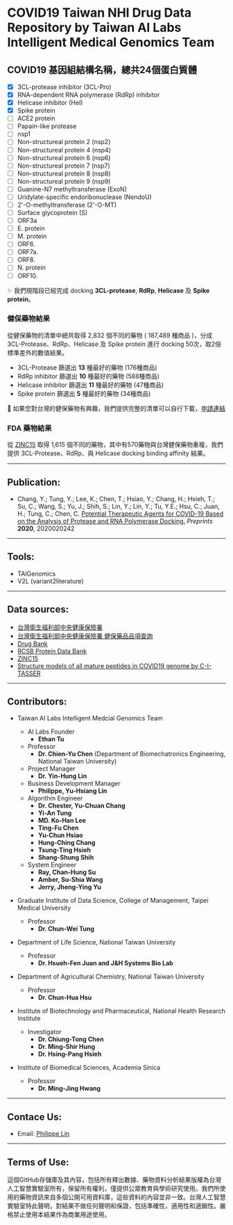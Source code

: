 # COVID19 Taiwan NHI Drug Data Repository by Taiwan AI Labs Intelligent Medical Genomics Team

## COVID19 基因組結構名稱，總共24個蛋白質體
- [x] 3CL-protease inhibitor (3CL-Pro)
- [x] RNA-dependent RNA polymerase (RdRp) inhibitor
- [x] Helicase inhibitor (Hel)
- [x] Spike protein
- [ ] ACE2 protein
- [ ] Papain-like protease
- [ ] nsp1
- [ ] Non-structureal protein 2 (nsp2)
- [ ] Non-structureal protein 4 (nsp4)
- [ ] Non-structureal protein 6 (nsp6)
- [ ] Non-structureal protein 7 (nsp7)
- [ ] Non-structureal protein 8 (nsp8)
- [ ] Non-structureal protein 9 (nsp9)
- [ ] Guanine-N7 methyltransferase (ExoN)
- [ ] Uridylate-specific endoribonuclease (NendoU)
- [ ] 2'-O-methyltransferase (2'-O-MT)
- [ ] Surface glycoprotein (S)
- [ ] ORF3a
- [ ] E. protein
- [ ] M. protein
- [ ] ORF6.
- [ ] ORF7a.
- [ ] ORF8.
- [ ] N. protein
- [ ] ORF10.

:sparkles: 我們現階段已經完成 docking **3CL-protease**, **RdRp**, **Helicase** 及 **Spike protein**。

### 健保藥物結果

從健保藥物的清單中總共取得 2,832 個不同的藥物 ( 187,489 種商品 )，分成 3CL-Protease、RdRp、Helicase 及 Spike protein 進行 docking 50次，取2倍標準差外的數值結果。
* 3CL-Protease 篩選出 **13** 種最好的藥物 (176種商品)
* RdRp inhibitor 篩選出 **10** 種最好的藥物 (588種商品)
* Helicase inhibitor 篩選出 **11** 種最好的藥物 (47種商品)
* Spike protein 篩選出 **5** 種最好的藥物 (34種商品)

:pill: 如果您對台灣的健保藥物有興趣，我們提供完整的清單可以自行下載，[申請連結](https://forms.gle/62exURZBf2ZLDYuk9)
 
### FDA 藥物結果
從 [ZINC15](http://zinc15.docking.org/) 取得 1,615 個不同的藥物，其中有570藥物與台灣健保藥物重複，我們提供 3CL-Protease、RdRp、與 Helicase docking binding affinity 結果。

---
## Publication:

* Chang, Y.; Tung, Y.; Lee, K.; Chen, T.; Hsiao, Y.; Chang, H.; Hsieh, T.; Su, C.; Wang, S.; Yu, J.; Shih, S.; Lin, Y.; Lin, Y.; Tu, Y.E.; Hsu, C.; Juan, H.; Tung, C.; Chen, C. [Potential Therapeutic Agents for COVID-19 Based on the Analysis of Protease and RNA Polymerase Docking.](https://www.preprints.org/manuscript/202002.0242/v2) *Preprints* **2020**, 2020020242

---
## Tools:
* TAIGenomics
* V2L (variant2literature)

---
## Data sources:

* [台灣衛生福利部中央健康保險署](https://www.nhi.gov.tw/QueryN/Query1.aspx)
* [台灣衛生福利部中央健康保險署 健保藥品品項查詢](https://www.nhi.gov.tw/Content_List.aspx?n=238507DCFE832EAE&topn=3FC7D09599D25979)
* [Drug Bank](https://www.drugbank.ca/) 
* [RCSB Protein Data Bank](https://www.rcsb.org/)
* [ZINC15](http://zinc15.docking.org/)
* [Structure models of all mature peptides in COVID19 genome by C-I-TASSER](https://zhanglab.ccmb.med.umich.edu/C-I-TASSER/2019-nCov/)

---
## Contributors:

* Taiwan AI Labs Intelligent Medcial Genomics Team
    * AI Labs Founder
        * **Ethan Tu** 
    * Professor
        * **Dr. Chien-Yu Chen** (Department of Biomechatronics Engineering, National Taiwan University) 
    * Project Manager
        * **Dr. Yin-Hung Lin**
    * Business Development Manager
        * **Philippe, Yu-Hsiang Lin**
    * Algorithm Engineer
        * **Dr. Chester, Yu-Chuan Chang**
        * **Yi-An Tung**
        * **MD. Ko-Han Lee**
        * **Ting-Fu Chen**
        * **Yu-Chun Hsiao**
        * **Hung-Ching Chang**
        * **Tsung-Ting Hsieh**
        * **Shang-Shung Shih**
    * System Engineer
        *  **Ray, Chan-Hung Su**
        *  **Amber, Su-Shia Wang**
        *  **Jerry, Jheng-Ying Yu**

* Graduate Institute of Data Science, College of Management, Taipei Medical University
    * Professor
        * **Dr. Chun-Wei Tung**

* Department of Life Science, National Taiwan University
    * Professor
        * **Dr. Hsueh-Fen Juan and J&H Systems Bio Lab**

* Department of Agricultural Chemistry, National Taiwan University
    * Professor
        * **Dr. Chun-Hua Hsu**

* Institute of Biotechnology and Pharmaceutical, National Health Research Institute
    * Investigator
      * **Dr. Chiung-Tong Chen**
      * **Dr. Ming-Shir Hung**
      * **Dr. Hsing-Pang Hsieh**

* Institute of Biomedical Sciences, Academia Sinica
    * Professor
        * **Dr. Ming-Jing Hwang**

---
## Contace Us:

* Email: [Philippe Lin](philippe.lin@ailabs.tw)

---
## Terms of Use:

這個GitHub存儲庫及其內容，包括所有釋出數據、藥物資料分析結果版權為台灣人工智慧實驗室所有，保留所有權利，僅提供公眾教育與學術研究使用。我們所使用的藥物資訊來自多個公開可用資料庫，這些資料的內容並非一致。台灣人工智慧實驗室特此聲明，對結果不做任何聲明和保證，包括準確性，適用性和適銷性。嚴格禁止使用本結果作為商業用途使用。